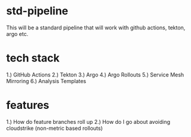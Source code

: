 # std-pipeline
This will be a standard pipeline that will work with github actions, tekton, argo etc.

# tech stack
1.) GitHub Actions
2.) Tekton
3.) Argo
4.) Argo Rollouts
5.) Service Mesh Mirroring
6.) Analysis Templates

# features
1.) How do feature branches roll up
2.) How do I go about avoiding cloudstrike (non-metric based rollouts) 
